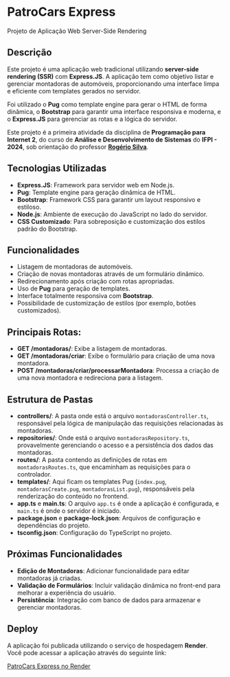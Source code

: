 # PatroCars Express

Projeto de Aplicação Web Server-Side Rendering

## Descrição

Este projeto é uma aplicação web tradicional utilizando **server-side rendering (SSR)** com **Express.JS**. A aplicação tem como objetivo listar e gerenciar montadoras de automóveis, proporcionando uma interface limpa e eficiente com templates gerados no servidor.

Foi utilizado o **Pug** como template engine para gerar o HTML de forma dinâmica, o **Bootstrap** para garantir uma interface responsiva e moderna, e o **Express.JS** para gerenciar as rotas e a lógica do servidor.

Este projeto é a primeira atividade da disciplina de **Programação para Internet 2**, do curso de **Análise e Desenvolvimento de Sistemas** do **IFPI - 2024**, sob orientação do professor [**Rogério Silva**](https://github.com/rogeriosilva-ifpi/).

## Tecnologias Utilizadas

- **Express.JS**: Framework para servidor web em Node.js.
- **Pug**: Template engine para geração dinâmica de HTML.
- **Bootstrap**: Framework CSS para garantir um layout responsivo e estiloso.
- **Node.js**: Ambiente de execução do JavaScript no lado do servidor.
- **CSS Customizado**: Para sobreposição e customização dos estilos padrão do Bootstrap.

## Funcionalidades

- Listagem de montadoras de automóveis.
- Criação de novas montadoras através de um formulário dinâmico.
- Redirecionamento após criação com rotas apropriadas.
- Uso de **Pug** para geração de templates.
- Interface totalmente responsiva com **Bootstrap**.
- Possibilidade de customização de estilos (por exemplo, botões customizados).

## Principais Rotas:

- **GET /montadoras/**: Exibe a listagem de montadoras.
- **GET /montadoras/criar**: Exibe o formulário para criação de uma nova montadora.
- **POST /montadoras/criar/processarMontadora**: Processa a criação de uma nova montadora e redireciona para a listagem.

## Estrutura de Pastas

- **controllers/**: A pasta onde está o arquivo `montadorasController.ts`, responsável pela lógica de manipulação das requisições relacionadas às montadoras.
- **repositories/**: Onde está o arquivo `montadorasRepository.ts`, provavelmente gerenciando o acesso e a persistência dos dados das montadoras.
- **routes/**: A pasta contendo as definições de rotas em `montadorasRoutes.ts`, que encaminham as requisições para o controlador.
- **templates/**: Aqui ficam os templates Pug (`index.pug`, `montadorasCreate.pug`, `montadorasList.pug`), responsáveis pela renderização do conteúdo no frontend.
- **app.ts** e **main.ts**: O arquivo `app.ts` é onde a aplicação é configurada, e `main.ts` é onde o servidor é iniciado.
- **package.json** e **package-lock.json**: Arquivos de configuração e dependências do projeto.
- **tsconfig.json**: Configuração do TypeScript no projeto.

## Próximas Funcionalidades

- **Edição de Montadoras**: Adicionar funcionalidade para editar montadoras já criadas.
- **Validação de Formulários**: Incluir validação dinâmica no front-end para melhorar a experiência do usuário.
- **Persistência**: Integração com banco de dados para armazenar e gerenciar montadoras.

## Deploy

A aplicação foi publicada utilizando o serviço de hospedagem **Render**. Você pode acessar a aplicação através do seguinte link:

[PatroCars Express no Render](https://patrocars-express.onrender.com)
